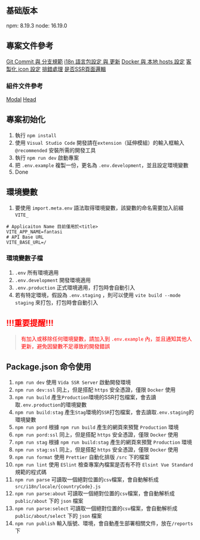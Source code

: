 ## 基础版本

npm: 8.19.3
node: 16.19.0

## 專案文件參考
[Git Commit 與 分支規範](markdown/git.md)
[i18n 語言包設定 與 更新](markdown/i18n.md)
[Docker 與 本地 hosts 設定](markdown/docker.md)
[客製化 icon 設定](markdown/icon.md)
[排錯處理](markdown/trouble-shooting.md)
[是否SSR頁面邏輯](markdown/ssr.md)

### 組件文件參考
[Modal](markdown/component/modal.md)
[Head](markdown/component/head.md)

## 專案初始化

1. 執行 `npm install`
2. 使用 `Visual Studio Code` 開發請在`extension`（延伸模組）的輸入框輸入`@recommended` 安裝所需的開發工具
3. 執行 `npm run dev` 啟動專案
4. 把 `.env.example` 複製一份，更名為 `.env.development`，並且設定環境變數
5. Done

## 環境變數

1. 要使用 `import.meta.env` 語法取得環境變數，該變數的命名需要加入前綴 `VITE_`

```shell
# Applicaiton Name 目前僅用於<title>
VITE_APP_NAME=fantasi
# API Base URL
VITE_BASE_URL=/
```

### 環境變數子檔

1. `.env` 所有環境適用
2. `.env.development` 開發環境適用
3. `.env.production` 正式環境適用，打包時會自動引入
4. 若有特定環境，假設為 `.env.staging` ，則可以使用 `vite build --mode staging` 來打包，打包時會自動引入

## <font color="red">!!!重要提醒!!!</font>

> <font color="red">有加入或移除任何環境變數，請加入到 `.env.example` 內，並且通知其他人更新，避免因變數不足導致的開發錯誤</font>

## Package.json 命令使用

1. `npm run dev` 使用 `Vida SSR Server` 啟動開發環境
2. `npm run dev:ssl` 同上，但是搭配 `https` 安全憑證，僅限 `Docker` 使用
3. `npm run build` 產生`Production`環境的SSR打包檔案，會去讀取`.env.production`的環境變數
4. `npm run build:stag` 產生`Stag`環境的`SSR`打包檔案，會去讀取`.env.staging`的環境變數
5. `npm run pord` 根據 `npm run build` 產生的網頁來預覽 `Production` 環境
6. `npm run pord:ssl` 同上，但是搭配 `https` 安全憑證，僅限 `Docker` 使用
7. `npm run stag` 根據 `npm run build:stag` 產生的網頁來預覽 `Production` 環境
8. `npm run stag:ssl` 同上，但是搭配 `https` 安全憑證，僅限 `Docker` 使用
9. `npm run format` 使用 `Prettier` 自動化排版 `/src` 下的檔案
10. `npm run lint` 使用 `ESlint` 檢查專案內檔案是否有不符 `Elsint Vue Standard` 規範的程式碼
11. `npm run parse` 可讀取一個絕對位置的`csv`檔案，會自動解析成 `src/i18n/locale/{countryCode}.js`
12. `npm run parse:about` 可讀取一個絕對位置的`csv`檔案，會自動解析成 `public/about` 下的 `json` 檔案
13. `npm run parse:select` 可讀取一個絕對位置的`csv`檔案，會自動解析成 `public/about/select` 下的 `json` 檔案
14. `npm run publish` 輸入版號、環境，會自動產生部署相關文件，放在`/reports`下
